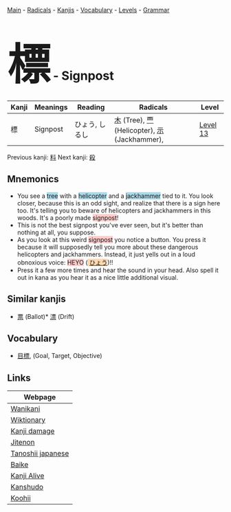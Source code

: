 <style> bigfont {font-size: 100px}</style>
[Main](../index.md) -
[Radicals](../radicals.md) -
[Kanjis](../kanjis.md) -
[Vocabulary](../vocabulary.md) -
[Levels](../levels.md) -
[Grammar](../grammar.md)
# <bigfont> 標</bigfont> - Signpost 

| Kanji | Meanings | Reading | Radicals | Level |
| --- | --- | --- | --- | --- |
| 標 | Signpost | ひょう, しるし | [木](../radicals/木.md) (Tree), [覀](../radicals/覀.md) (Helicopter), [示](../radicals/示.md) (Jackhammer),  | [Level 13](../levels/wk_level13.md) |

Previous kanji: [料](料.md) Next kanji: [殺](殺.md) 

## Mnemonics
 * You see a <span style="background-color:#ADD8E6"> tree</span> with a <span style="background-color:#ADD8E6"> helicopter</span> and a <span style="background-color:#ADD8E6"> jackhammer</span> tied to it. You look closer, because this is an odd sight, and realize that there is a sign here too. It's telling you to beware of helicopters and jackhammers in this woods. It's a poorly made <span style="background-color:#ffcccb"> signpost</span>!
* This is not the best signpost you've ever seen, but it's better than nothing at all, you suppose.
* As you look at this weird <span style="background-color:#ffcccb"> signpost</span> you notice a button. You press it because it will supposedly tell you more about these dangerous helicopters and jackhammers. Instead, it just yells out in a loud obnoxious voice: <span style="background-color:#ffcccb"> HEYO</span> (<span style="background-color:#fed8b1"> [ひょう](https://jisho.org/search/ひょう)</span>)!!
* Press it a few more times and hear the sound in your head. Also spell it out in kana as you hear it as a nice little additional visual.


## Similar kanjis
 * [票](票.md) (Ballot)* [漂](漂.md) (Drift)


## Vocabulary
 * [目標](../vocabulary/標.md), (Goal, Target, Objective)



## Links 

| Webpage |
| --- |
| [Wanikani          ](https://www.wanikani.com/kanji/標) |
| [Wiktionary        ](https://en.wiktionary.org/wiki/標) |
| [Kanji damage      ](http://www.kanjidamage.com/kanji/search?utf8=✓&q=標) |
| [Jitenon           ](https://jitenon.com/kanji/標) |
| [Tanoshii japanese ](https://www.tanoshiijapanese.com/dictionary/kanji.cfm?k=標) |
| [Baike             ](https://baike.baidu.com/item/標) |
| [Kanji Alive       ](https://app.kanjialive.com/標) |
| [Kanshudo          ](https://www.kanshudo.com/searchmn?q=標) |
| [Koohii            ](https://kanji.koohii.com/study/kanji/標) |
